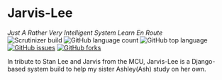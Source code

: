 # Jarvis-Lee
_Just A Rather Very Intelligent System Learn En Route_<br>
![Scrutinizer build](https://img.shields.io/scrutinizer/build/g/Timothy-Wangwe/Jarvis-Lee/master?style=plastic&logo=scrutinizer)
![GitHub language count](https://img.shields.io/github/languages/count/Timothy-Wangwe/Jarvis-Lee?style=plastic&logo=appveyor)
![GitHub top language](https://img.shields.io/github/languages/top/Timothy-Wangwe/Jarvis-Lee?style=plastic&logo=python)
[![GitHub issues](https://img.shields.io/github/issues/Timothy-Wangwe/Jarvis-Lee?color=red)](https://github.com/Timothy-Wangwe/Jarvis-Lee/issues)
[![GitHub forks](https://img.shields.io/github/forks/Timothy-Wangwe/Jarvis-Lee?color=green?style=plastic&logo=git)](https://github.com/Timothy-Wangwe/Jarvis-Lee/network)<br>

In tribute to Stan Lee and Jarvis from the MCU, Jarvis-Lee is a Django-based system build to help my sister Ashley(Ash) study on her own.
